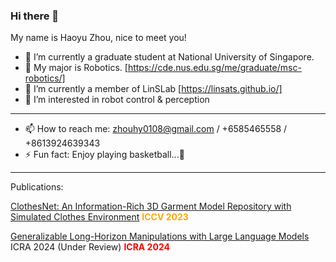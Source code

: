 ### Hi there 👋
My name is Haoyu Zhou, nice to meet you!
- 🔭 I’m currently a graduate student at National University of Singapore.
- 🌱 My major is Robotics. [https://cde.nus.edu.sg/me/graduate/msc-robotics/]
- 👯 I’m currently a member of LinSLab [https://linsats.github.io/]
- 🤔 I’m interested in robot control & perception
---
- 📫 How to reach me: zhouhy0108@gmail.com / +6585465558 / +8613924639343
- ⚡ Fun fact: Enjoy playing basketball...🏀

---
Publications:

[ClothesNet: An Information-Rich 3D Garment Model Repository with Simulated Clothes Environment](https://sites.google.com/view/clothesnet/)
<strong style="color: orange; font-weight: bold;">ICCV 2023</strong>

[Generalizable Long-Horizon Manipulations with Large Language Models](https://object814.github.io/Task-Condition-With-LLM/) ICRA 2024 (Under Review)
<strong style="color: red; font-weight: bold;">ICRA 2024</strong>
